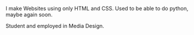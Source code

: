 I make Websites using only HTML and CSS.
Used to be able to do python, maybe again soon.

Student and employed in Media Design.
